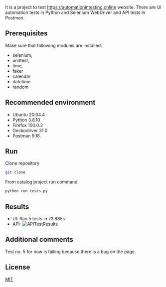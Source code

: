 It is a project to test https://automationintesting.online website. There are UI automation tests in Python and Selenium WebDriver and API tests in Postman.


## Prerequisites
Make sure that following modules are installed:
- selenium,  
- unittest, 
- time, 
- faker
- calendar
- datetime
- random


## Recommended environment
- Ubuntu 20.04.4
- Python 3.8.10
- Firefox 100.0.2
- Geckodriver 31.0
- Postman 9.18.


## Run

Clone repository
```bash
git clone
```
From catalog project run command

```bash
python run_tests.py
```

## Results
- UI: Ran 5 tests in 73.885s
- API: ![APITestResults]()

## Additional comments
Test no. 5 for now is failing because there is a bug on the page.

## License
[MIT](https://choosealicense.com/licenses/mit/)

